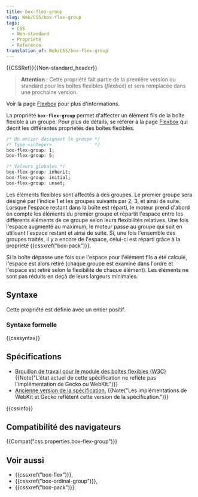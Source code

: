 ```yaml
---
title: box-flex-group
slug: Web/CSS/box-flex-group
tags:
  - CSS
  - Non-standard
  - Propriété
  - Reference
translation_of: Web/CSS/box-flex-group
---
```

{{CSSRef}}{{Non-standard_header}}

> **Attention :** Cette propriété fait partie de la première version du standard pour les boîtes flexibles (_flexbox_) et sera remplacée dans une prochaine version.

Voir la page [Flexbox](/fr/docs/Web/CSS/CSS_Flexible_Box_Layout/Basic_Concepts_of_Flexbox) pour plus d'informations.

La propriété **`box-flex-group`** permet d'affecter un élément fils de la boîte flexible à un groupe. Pour plus de détails, se référer à la page [Flexbox](/fr/docs/Web/CSS/CSS_Flexible_Box_Layout/Basic_Concepts_of_Flexbox) qui décrit les différentes propriétés des boîtes flexibles.

```css
/* Un entier désignant le groupe */
/* Type <integer>                */
box-flex-group: 1;
box-flex-group: 5;

/* Valeurs globales */
box-flex-group: inherit;
box-flex-group: initial;
box-flex-group: unset;
```

Les éléments flexibles sont affectés à des groupes. Le premier groupe sera désigné par l'indice 1 et les groupes suivants par 2, 3, et ainsi de suite. Lorsque l'espace restant dans la boîte est réparti, le moteur prend d'abord en compte les éléments du premier groupe et répartit l'espace entre les différents éléments de ce groupe selon leurs flexibilités relatives. Une fois l'espace augmenté au maximum, le moteur passe au groupe qui suit en utilisant l'espace restant et ainsi de suite. Si, une fois l'ensemble des groupes traités, il y a encore de l'espace, celui-ci est réparti grâce à la propriété {{cssxref("box-pack")}}.

Si la boîte dépasse une fois que l'espace pour l'élément fils a été calculé, l'espace est alors retiré (chaque groupe est examiné dans l'ordre et l'espace est retiré selon la flexibilité de chaque élément). Les éléments ne sont pas réduits en deçà de leurs largeurs minimales.

## Syntaxe

Cette propriété est définie avec un entier positif.

### Syntaxe formelle

{{csssyntax}}

## Spécifications

- [Brouillon de travail pour le module des boîtes flexibles (W3C)](https://www.w3.org/TR/css3-flexbox/) {{Note("L'état actuel de cette spécification ne reflète pas l'implémentation de Gecko ou WebKit.")}}
- [Ancienne version de la spécification.](https://www.w3.org/TR/2009/WD-css3-flexbox-20090723/) {{Note("Les implémentations de WebKit et Gecko reflètent cette version de la spécification.")}}

{{cssinfo}}

## Compatibilité des navigateurs

{{Compat("css.properties.box-flex-group")}}

## Voir aussi

- {{cssxref("box-flex")}},
- {{cssxref("box-ordinal-group")}},
- {{cssxref("box-pack")}}.
